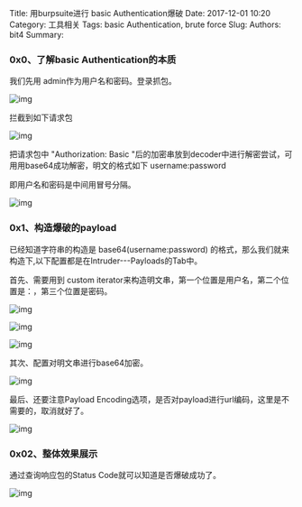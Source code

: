 Title: 用burpsuite进行 basic Authentication爆破
Date: 2017-12-01 10:20
Category: 工具相关
Tags: basic Authentication, brute force
Slug: 
Authors: bit4
Summary: 

### 0x0、了解basic Authentication的本质

 

我们先用 admin作为用户名和密码。登录抓包。

![img](img/burp+basicAuth/1.png)

拦截到如下请求包

![img](img/burp+basicAuth/2.png)

把请求包中 "Authorization: Basic "后的加密串放到decoder中进行解密尝试，可用用base64成功解密，明文的格式如下 username:password

即用户名和密码是中间用冒号分隔。

![img](img/burp+basicAuth/3.png)

 

### 0x1、构造爆破的payload

 

已经知道字符串的构造是  base64(username:password) 的格式，那么我们就来构造下,以下配置都是在Intruder---Payloads的Tab中。

 

首先、需要用到 custom iterator来构造明文串，第一个位置是用户名，第二个位置是：，第三个位置是密码。

 ![img](img/burp+basicAuth/4.png)



![img](img/burp+basicAuth/5.png)

![img](img/burp+basicAuth/6.png)

 

其次、配置对明文串进行base64加密。

![img](img/burp+basicAuth/7.png)

 

最后、还要注意Payload Encoding选项，是否对payload进行url编码，这里是不需要的，取消就好了。

![img](img/burp+basicAuth/8.png)

 

### 0x02、整体效果展示

通过查询响应包的Status Code就可以知道是否爆破成功了。

![img](img/burp+basicAuth/9.png)